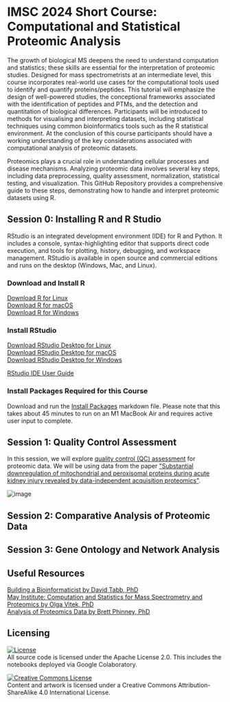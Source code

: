 # IMSC 2024 Short Course: Computational and Statistical Proteomic Analysis
The growth of biological MS deepens the need to understand computation and statistics; these skills are essential for the interpretation of proteomic studies. Designed for mass spectrometrists at an intermediate level, this course incorporates real-world use cases for the computational tools used to identify and quantify proteins/peptides. This tutorial will emphasize the design of well-powered studies, the conceptional frameworks associated with the identification of peptides and PTMs, and the detection and quantitation of biological differences. Participants will be introduced to methods for visualising and interpreting datasets, including statistical techniques using common bioinformatics tools such as the R statistical environment. At the conclusion of this course participants should have a working understanding of the key considerations associated with computational analysis of proteomic datasets.

Proteomics plays a crucial role in understanding cellular processes and disease mechanisms. Analyzing proteomic data involves several key steps, including data preprocessing, quality assessment, normalization, statistical testing, and visualization. This GitHub Repository provides a comprehensive guide to these steps, demonstrating how to handle and interpret proteomic datasets using R.

## Session 0: Installing R and R Studio
RStudio is an integrated development environment (IDE) for R and Python. It includes a console, syntax-highlighting editor that supports direct code execution, and tools for plotting, history, debugging, and workspace management. RStudio is available in open source and commercial editions and runs on the desktop (Windows, Mac, and Linux).

### Download and Install R
[Download R for Linux](https://cran.rstudio.com/bin/linux/)<br>
[Download R for macOS](https://cran.rstudio.com/bin/macosx/)<br>
[Download R for Windows](https://cran.rstudio.com/bin/windows/)<br>

### Install RStudio
[Download RStudio Desktop for Linux](https://posit.co/download/rstudio-desktop/)<br>
[Download RStudio Desktop for macOS](https://download1.rstudio.org/electron/macos/RStudio-2024.04.2-764.dmg)<br>
[Download RStudio Desktop for Windows](https://download1.rstudio.org/electron/windows/RStudio-2024.04.2-764.exe)<br>

[RStudio IDE User Guide](https://docs.posit.co/ide/user/)<br>

### Install Packages Required for this Course
Download and run the [Install Packages](https://github.com/JoBBurt/IMSC-2024-Computational-and-Statistical-Proteomic-Analysis/blob/main/Session_0/Install%20Packages.Rmd) markdown file. Please note that this takes about 45 minutes to run on an M1 MacBook Air and requires active user input to complete.

## Session 1: Quality Control Assessment
In this session, we will explore [quality control (QC) assessment](https://github.com/JoBBurt/IMSC-2024-Computational-and-Statistical-Proteomic-Analysis/blob/main/Session_1/Quality%20Control%20Assessment.Rmd) for proteomic data. We will be using data from the paper ["Substantial downregulation of mitochondrial and peroxisomal proteins during acute kidney injury revealed by data-independent acquisition proteomics"](https://doi.org/10.1002/pmic.202300162).

![image](https://github.com/user-attachments/assets/830b6e0b-5ccd-44a7-83df-2930dec926d4)


## Session 2: Comparative Analysis of Proteomic Data


## Session 3: Gene Ontology and Network Analysis


## Useful Resources
[Building a Bioinformaticist by David Tabb, PhD](https://pickingupthetabb.wordpress.com/building-a-bioinformaticist/free-online-training-in-bioinformatics-and-biostatistics/)<br>
[May Institute: Computation and Statistics for Mass Spectrometry and Proteomics by Olga Vitek, PhD](https://www.youtube.com/@MayInstituteNEU)<br>
[Analysis of Proteomics Data by Brett Phinney, PhD](https://www.youtube.com/@UCDavisProteomics)<br>

## Licensing

[![License](https://img.shields.io/badge/License-Apache%202.0-blue.svg)](https://opensource.org/licenses/Apache-2.0)<br>
All source code is licensed under the Apache License 2.0. This includes the notebooks deployed via Google Colaboratory.

<a rel="license" href="http://creativecommons.org/licenses/by-sa/4.0/"><img alt="Creative Commons License" style="border-width:0" src="https://i.creativecommons.org/l/by-sa/4.0/80x15.png" /></a><br />Content and artwork is licensed under a Creative Commons Attribution-ShareAlike 4.0 International License.
